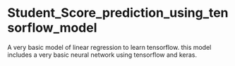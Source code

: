 # Student_Score_prediction_using_tensorflow_model
A very basic model of linear regression to learn tensorflow. this model includes a very basic neural network using tensorflow and keras.
